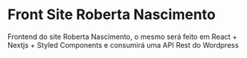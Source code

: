 # Front Site Roberta Nascimento
Frontend do site Roberta Nascimento, o mesmo será feito em React + Nextjs + Styled Components e consumirá uma API Rest do Wordpress
